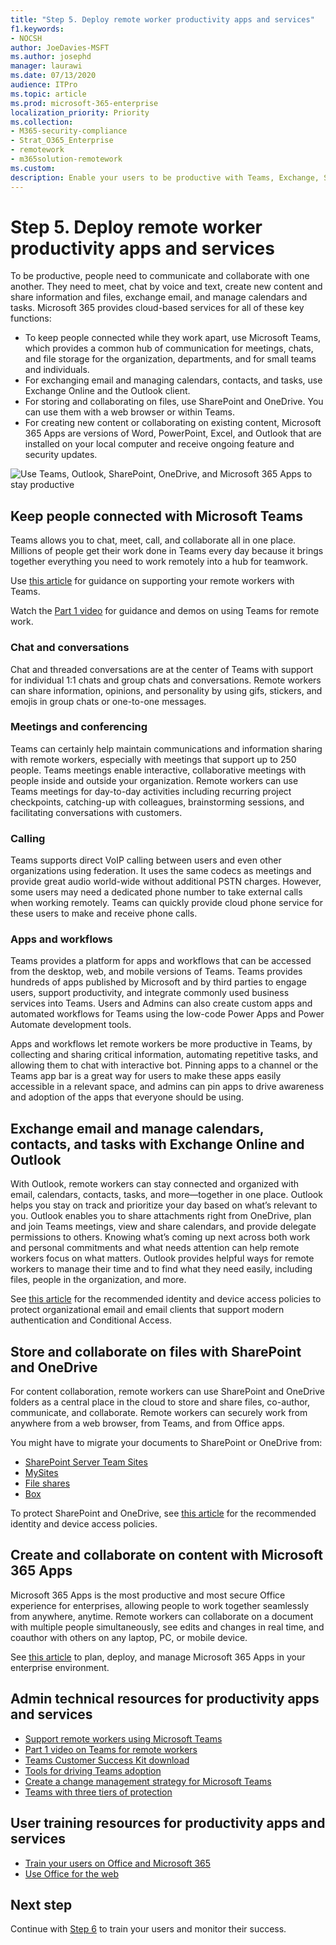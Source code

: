 ```yaml
---
title: "Step 5. Deploy remote worker productivity apps and services"
f1.keywords:
- NOCSH
author: JoeDavies-MSFT
ms.author: josephd
manager: laurawi
ms.date: 07/13/2020
audience: ITPro
ms.topic: article
ms.prod: microsoft-365-enterprise
localization_priority: Priority
ms.collection: 
- M365-security-compliance
- Strat_O365_Enterprise
- remotework
- m365solution-remotework
ms.custom: 
description: Enable your users to be productive with Teams, Exchange, SharePoint, and other Microsoft 365 services.
---
```


# Step 5. Deploy remote worker productivity apps and services

To be productive, people need to communicate and collaborate with one another. They need to meet, chat by voice and text, create new content and share information and files, exchange email, and manage calendars and tasks. Microsoft 365 provides cloud-based services for all of these key functions:

- To keep people connected while they work apart, use Microsoft Teams, which provides a common hub of communication for meetings, chats, and file storage for the organization, departments, and for small teams and individuals. 
- For exchanging email and managing calendars, contacts, and tasks, use Exchange Online and the Outlook client.
- For storing and collaborating on files, use SharePoint and OneDrive. You can use them with a web browser or within Teams.
- For creating new content or collaborating on existing content, Microsoft 365 Apps are versions of Word, PowerPoint, Excel, and Outlook that are installed on your local computer and receive ongoing feature and security updates.

![Use Teams, Outlook, SharePoint, OneDrive, and Microsoft 365 Apps to stay productive](../media/empower-people-to-work-remotely/remote-workers-productivity-grid.png)

## Keep people connected with Microsoft Teams

Teams allows you to chat, meet, call, and collaborate all in one place. Millions of people get their work done in Teams every day because it brings together everything you need to work remotely into a hub for teamwork. 

Use [this article](https://docs.microsoft.com/microsoftteams/support-remote-work-with-teams) for guidance on supporting your remote workers with Teams. 

Watch the [Part 1 video](https://resources.techcommunity.microsoft.com/enabling-remote-work/#productivity) for guidance and demos on using Teams for remote work.

### Chat and conversations

Chat and threaded conversations are at the center of Teams with support for individual 1:1 chats and group chats and conversations. Remote workers can share information, opinions, and personality by using gifs, stickers, and emojis in group chats or one-to-one messages.

### Meetings and conferencing 

Teams can certainly help maintain communications and information sharing with remote workers, especially with meetings that support up to 250 people. Teams meetings enable interactive, collaborative meetings with people inside and outside your organization. Remote workers can use Teams meetings for day-to-day activities including recurring project checkpoints, catching-up with colleagues, brainstorming sessions, and facilitating conversations with customers. 

### Calling

Teams supports direct VoIP calling between users and even other organizations using federation. It uses the same codecs as meetings and provide great audio world-wide without additional PSTN charges. However, some users may need a dedicated phone number to take external calls when working remotely. Teams can quickly provide cloud phone service for these users to make and receive phone calls.

### Apps and workflows

Teams provides a platform for apps and workflows that can be accessed from the desktop, web, and mobile versions of Teams. Teams provides hundreds of apps published by Microsoft and by third parties to engage users, support productivity, and integrate commonly used business services into Teams. Users and Admins can also create custom apps and automated workflows for Teams using the low-code Power Apps and Power Automate development tools.

Apps and workflows let remote workers be more productive in Teams, by collecting and sharing critical information, automating repetitive tasks, and allowing them to chat with interactive bot. Pinning apps to a channel or the Teams app bar is a great way for users to make these apps easily accessible in a relevant space, and admins can pin apps to drive awareness and adoption of the apps that everyone should be using.

## Exchange email and manage calendars, contacts, and tasks with Exchange Online and Outlook

With Outlook, remote workers can stay connected and organized with email, calendars, contacts, tasks, and more—together in one place. Outlook helps you stay on track and prioritize your day based on what’s relevant to you. Outlook enables you to share attachments right from OneDrive, plan and join Teams meetings, view and share calendars, and provide delegate permissions to others. Knowing what’s coming up next across both work and personal commitments and what needs attention can help remote workers focus on what matters. Outlook provides helpful ways for remote workers to manage their time and to find what they need easily, including files, people in the organization, and more. 

See [this article](../enterprise/secure-email-recommended-policies.md) for the recommended identity and device access policies to protect organizational email and email clients that support modern authentication and Conditional Access.

## Store and collaborate on files with SharePoint and OneDrive

For content collaboration, remote workers can use SharePoint and OneDrive folders as a central place in the cloud to store and share files, co-author, communicate, and collaborate. Remote workers can securely work from anywhere from a web browser, from Teams, and from Office apps.

You might have to migrate your documents to SharePoint or OneDrive from:

- [SharePoint Server Team Sites](https://docs.microsoft.com/sharepointmigration/sp-teams-sites-migration-guide)
- [MySites](https://docs.microsoft.com/sharepointmigration/mysites-to-onedrive-migration-guide)
- [File shares](https://docs.microsoft.com/sharepointmigration/fileshare-to-odsp-migration-guide)
- [Box](https://docs.microsoft.com/sharepointmigration/box-to-onedrive-and-sharepoint-migration-guide)

To protect SharePoint and OneDrive, see [this article](../enterprise/sharepoint-file-access-policies.md) for the recommended identity and device access policies.

## Create and collaborate on content with Microsoft 365 Apps

Microsoft 365 Apps is the most productive and most secure Office experience for enterprises, allowing people to work together seamlessly from anywhere, anytime. Remote workers can collaborate on a document with multiple people simultaneously, see edits and changes in real time, and coauthor with others on any laptop, PC, or mobile device.

See [this article](https://docs.microsoft.com/deployoffice/deployment-guide-microsoft-365-apps) to plan, deploy, and manage Microsoft 365 Apps in your enterprise environment.

## Admin technical resources for productivity apps and services

- [Support remote workers using Microsoft Teams](https://docs.microsoft.com/microsoftteams/support-remote-work-with-teams)
- [Part 1 video on Teams for remote workers](https://resources.techcommunity.microsoft.com/enabling-remote-work/#productivity)
- [Teams Customer Success Kit download](https://www.microsoft.com/download/details.aspx?id=54244)
- [Tools for driving Teams adoption](https://docs.microsoft.com/microsoftteams/adopt-tools-and-downloads) 
- [Create a change management strategy for Microsoft Teams](https://docs.microsoft.com/MicrosoftTeams/change-management-strategy)
- [Teams with three tiers of protection](configure-teams-three-tiers-protection.md)

## User training resources for productivity apps and services

- [Train your users on Office and Microsoft 365](https://support.microsoft.com/office/train-your-users-on-office-and-microsoft-365-7cba3c97-7f19-46ed-a1c6-763971a26c27)
- [Use Office for the web](https://support.microsoft.com/office/get-started-with-office-for-the-web-in-microsoft-365-5622c7c9-721d-4b3d-8cb9-a7276c2470e5)

## Next step

Continue with [Step 6](empower-people-to-work-remotely-train-monitor-usage.md) to train your users and monitor their success.
